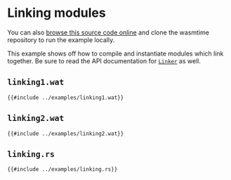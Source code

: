 # Linking modules

You can also [browse this source code online][code] and clone the wasmtime
repository to run the example locally.

[code]: https://github.com/bytecodealliance/wasmtime/blob/main/examples/linking.rs

This example shows off how to compile and instantiate modules which link
together. Be sure to read the API documentation for [`Linker`] as well.

[`Linker`]: https://docs.rs/wasmtime/0.26.0/wasmtime/struct.Linker.html

## `linking1.wat`

```wat
{{#include ../examples/linking1.wat}}
```

## `linking2.wat`

```wat
{{#include ../examples/linking2.wat}}
```

## `linking.rs`

```rust,ignore
{{#include ../examples/linking.rs}}
```
